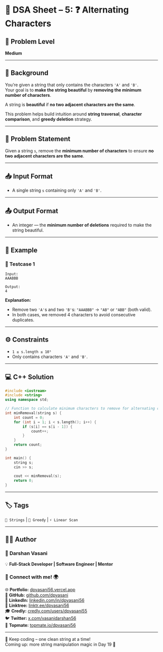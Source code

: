 # 📌 DSA Sheet – 5: ❓ Alternating Characters  
## 🎯 Problem Level  
**Medium**

---

## 🧩 Background  

You’re given a string that only contains the characters `'A'` and `'B'`.  
Your goal is to **make the string beautiful** by **removing the minimum number of characters**.

A string is **beautiful** if **no two adjacent characters are the same**.

This problem helps build intuition around **string traversal**, **character comparison**, and **greedy deletion** strategy.

---

## 📝 Problem Statement  

Given a string `s`, remove the **minimum number of characters** to ensure **no two adjacent characters are the same**.  

---

## 📥 Input Format  
- A single string `s` containing only `'A'` and `'B'`.

---

## 📤 Output Format  
- An integer — the **minimum number of deletions** required to make the string beautiful.

---

## 🧪 Example  

### 🔹 Testcase 1  
```
Input:  
AAABBB

Output:  
4
```

**Explanation:**  
- Remove two `'A'`s and two `'B'`s: `"AAABBB"` → `"AB"` or `"ABB"` (both valid).  
- In both cases, we removed 4 characters to avoid consecutive duplicates.

---

## ⚙️ Constraints  
- `1 ≤ s.length ≤ 10⁵`  
- Only contains characters `'A'` and `'B'`.

---

## 💻 C++ Solution  

```cpp
#include <iostream>
#include <string>
using namespace std;

// Function to calculate minimum characters to remove for alternating characters
int minRemoval(string s) {
    int count = 0;
    for (int i = 1; i < s.length(); i++) {
        if (s[i] == s[i - 1]) {
            count++;
        }
    }
    return count;
}

int main() {
    string s;
    cin >> s;
    
    cout << minRemoval(s);
    return 0;
}
```

---

## 🏷️ Tags  
`🧵 Strings` | `🧠 Greedy` | `⚡ Linear Scan`  

---

## 👨‍💻 Author  

### 🚀 **Darshan Vasani**  
💡 **Full-Stack Developer | Software Engineer | Mentor**  

### 🔗 Connect with me! 🌍  
🌐 **Portfolio:** [dpvasani56.vercel.app](https://dpvasani56.vercel.app)  
🐙 **GitHub:** [github.com/dpvasani](https://github.com/dpvasani)  
💼 **LinkedIn:** [linkedin.com/in/dpvasani56](https://www.linkedin.com/in/dpvasani56/)  
🌳 **Linktree:** [linktr.ee/dpvasani56](https://linktr.ee/dpvasani56)  
🎓 **Credly:** [credly.com/users/dpvasani55](https://www.credly.com/users/dpvasani55/)  
🐦 **Twitter:** [x.com/vasanidarshan56](https://x.com/vasanidarshan56)  
📢 **Topmate:** [topmate.io/dpvasani56](https://topmate.io/dpvasani56)

---

🎯 Keep coding – one clean string at a time!  
Coming up: more string manipulation magic in Day 19 🚀